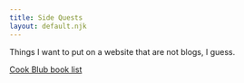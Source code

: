 ```yaml
---
title: Side Quests
layout: default.njk
---
```


Things I want to put on a website that are not blogs, I guess.

[Cook Blub book list](cookblub)
